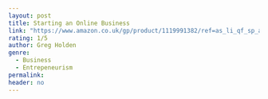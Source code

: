 ```yaml
---
layout: post
title: Starting an Online Business
link: "https://www.amazon.co.uk/gp/product/1119991382/ref=as_li_qf_sp_asin_il_tl?ie=UTF8&camp=1634&creative=6738&creativeASIN=1119991382&linkCode=as2&tag=jussihallilac-21"
rating: 1/5
author: Greg Holden
genre:
  - Business
  - Entrepeneurism
permalink:
header: no
---
```

